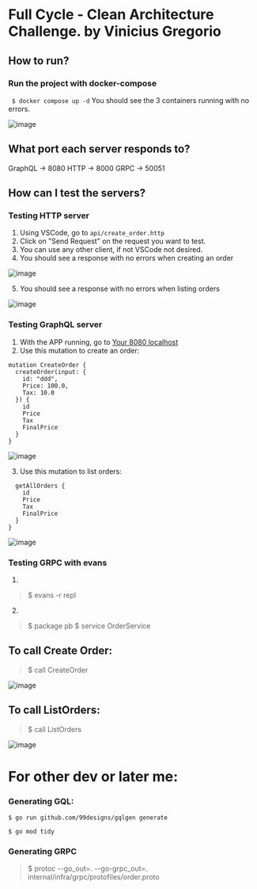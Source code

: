 # Full Cycle - Clean Architecture Challenge. by Vinicius Gregorio


## How to run?
### Run the project with docker-compose
``` $ docker compose up -d```
You should see the 3 containers running with no errors.


![image](https://github.com/user-attachments/assets/5959b23f-dd7a-4f91-8f16-cec82f3004db)

## What port each server responds to?
GraphQL -> 8080
HTTP -> 8000
GRPC -> 50051


## How can I test the servers?

### Testing HTTP server
1. Using VSCode, go to `api/create_order.http`
2. Click on "Send Request" on the request you want to test.
3. You can use any other client, if not VSCode not desired.
4. You should see a response with no errors when creating an order

   
![image](https://github.com/user-attachments/assets/8515762a-24ab-45e5-8337-c2f7d177d77e)


5. You should see a response with no errors when listing orders


![image](https://github.com/user-attachments/assets/22ae58d0-b47d-43d2-bc41-cf4a0cc1f8a8)


### Testing GraphQL server
1. With the APP running, go to [Your 8080 localhost](http://localhost:8080/)
2. Use this mutation to create an order:
```
mutation CreateOrder {
  createOrder(input: { 
    id: "ddd", 
    Price: 100.0, 
    Tax: 10.0 
  }) {
    id
    Price
    Tax
    FinalPrice
  }
}
```
![image](https://github.com/user-attachments/assets/675cd92c-fd48-4aae-9aa6-044002d58b32)

3. Use this mutation to list orders:
```query GetOrders{
  getAllOrders {
    id
    Price
    Tax
    FinalPrice
  }
}
```
![image](https://github.com/user-attachments/assets/158e10fe-7962-4415-9646-83c80d0ee519)



### Testing GRPC with evans
1.
> $ evans -r repl
2.
> $ package pb
> $ service OrderService


## To call Create Order:
> $ call CreateOrder

![image](https://github.com/user-attachments/assets/61f261d1-eb26-4934-8c06-bab00156da47)

## To call ListOrders:

> $ call ListOrders

![image](https://github.com/user-attachments/assets/a569197c-a264-4d42-bd3a-739b8a815149)



# For other dev or later me: 

### Generating GQL:

```
$ go run github.com/99designs/gqlgen generate

$ go mod tidy
``` 

### Generating GRPC

> $ protoc --go_out=. --go-grpc_out=. internal/infra/grpc/protofiles/order.proto
